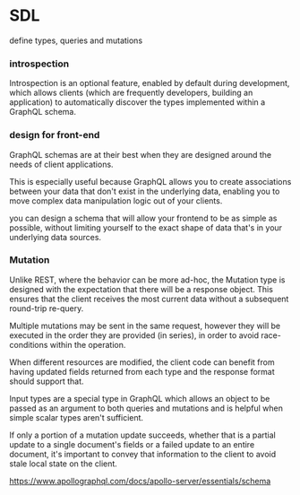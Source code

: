 
# SDL

define types, queries and mutations


### introspection

Introspection is an optional feature, enabled by default during development, which allows clients (which are frequently developers, building an application) to automatically discover the types implemented within a GraphQL schema.

### design for front-end

GraphQL schemas are at their best when they are designed around the needs of client applications.

This is especially useful because GraphQL allows you to create associations between your data that don't exist in the underlying data, enabling you to move complex data manipulation logic out of your clients.

 you can design a schema that will allow your frontend to be as simple as possible, without limiting yourself to the exact shape of data that's in your underlying data sources.

### Mutation

 Unlike REST, where the behavior can be more ad-hoc, the Mutation type is designed with the expectation that there will be a response object. This ensures that the client receives the most current data without a subsequent round-trip re-query.


Multiple mutations may be sent in the same request, however they will be executed in the order they are provided (in series), in order to avoid race-conditions within the operation.

When different resources are modified, the client code can benefit from having updated fields returned from each type and the response format should support that.

Input types are a special type in GraphQL which allows an object to be passed as an argument to both queries and mutations and is helpful when simple scalar types aren't sufficient.

If only a portion of a mutation update succeeds, whether that is a partial update to a single document's fields or a failed update to an entire document, it's important to convey that information to the client to avoid stale local state on the client.

https://www.apollographql.com/docs/apollo-server/essentials/schema


